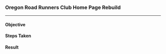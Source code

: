 ### Oregon Road Runners Club Home Page Rebuild
***

#### Objective



#### Steps Taken




#### Result
